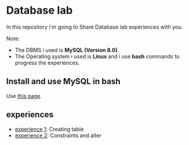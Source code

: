 # Database lab
In this repository i'm going to Share Database lab experiences with you.

Note:
- The DBMS i used is **MySQL (Version 8.0)**. 
- The Operating system i used is **Linux** and i use **bash** commands to progress the experiences.

## Install and use MySQL in bash
Use [this page](https://www.digitalocean.com/community/tutorials/how-to-install-mysql-on-ubuntu-18-04).

## experiences
- [experience 1](./exp1): Creating table
- [experience 2](./exp2): Constraints and alter
